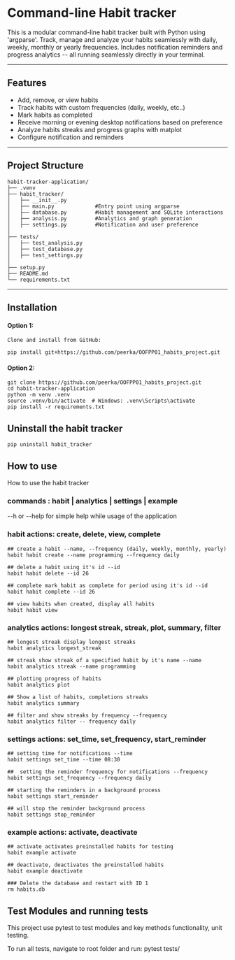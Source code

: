 # Command-line Habit tracker

This is a modular command-line habit tracker built with Python using 'argparse'.
Track, manage and analyze your habits seamlessly with daily, weekly, monthly or yearly frequencies.
Includes notification reminders and progress analytics -- all running seamlessly directly in your terminal. 

---

## Features

- Add, remove, or view habits
- Track habits with custom frequencies (daily, weekly, etc..)
- Mark habits as completed
- Receive morning or evening desktop notifications based on preference
- Analyze habits streaks and progress graphs with matplot
- Configure notification and reminders

---

## Project Structure
```shell
habit-tracker-application/
├── .venv          
├── habit_tracker/          
│   ├── __init__.py
│   ├── main.py             #Entry point using argparse
│   ├── database.py         #Habit management and SQLite interactions
│   ├── analysis.py         #Analytics and graph generation
│   ├── settings.py         #Notification and user preference
│
├── tests/
│   ├── test_analysis.py
│   ├── test_database.py
│   ├── test_settings.py
│
├── setup.py
├── README.md
└── requirements.txt
```
---

## Installation 
#### Option 1:
```shell
Clone and install from GitHub:

pip install git+https://github.com/peerka/OOFPP01_habits_project.git
```
#### Option 2: 
```shell
git clone https://github.com/peerka/OOFPP01_habits_project.git
cd habit-tracker-application
python -m venv .venv
source .venv/bin/activate  # Windows: .venv\Scripts\activate
pip install -r requirements.txt 
```

## Uninstall the habit tracker
```shell
pip uninstall habit_tracker
```
## How to use

How to use the habit tracker

### commands : habit | analytics | settings | example
--h or --help for simple help while usage of the application

### habit actions: create, delete, view, complete
```shell
## create a habit --name, --frequency (daily, weekly, monthly, yearly)
habit habit create --name programming --frequency daily

## delete a habit using it's id --id
habit habit delete --id 26

## complete mark habit as complete for period using it's id --id
habit habit complete --id 26

## view habits when created, display all habits
habit habit view
```
### analytics actions: longest streak, streak, plot, summary, filter
```shell
## longest streak display longest streaks
habit analytics longest_streak

## streak show streak of a specified habit by it's name --name
habit analytics streak --name programming 

## plotting progress of habits
habit analytics plot

## Show a list of habits, completions streaks
habit analytics summary

## filter and show streaks by frequency --frequency
habit analytics filter -- frequency daily
```
### settings actions: set_time, set_frequency, start_reminder
```shell
## setting time for notifications --time
habit settings set_time --time 08:30

##  setting the reminder frequency for notifications --frequency
habit settings set_frequency --frequency daily

## starting the reminders in a background process
habit settings start_reminder

## will stop the reminder background process
habit settings stop_reminder
```
### example actions: activate, deactivate
```shell
## activate activates preinstalled habits for testing
habit example activate

## deactivate, deactivates the preinstalled habits
habit example deactivate

### Delete the database and restart with ID 1 
rm habits.db
```

## Test Modules and running tests 

This project use pytest to test modules and key methods functionality, unit testing.

To run all tests, navigate to root folder and run: pytest tests/
